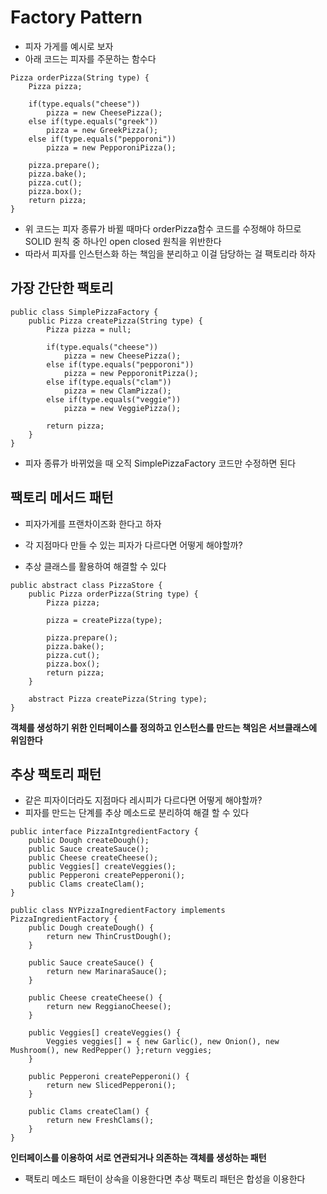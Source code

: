 # Factory Pattern

* 피자 가게를 예시로 보자
* 아래 코드는 피자를 주문하는 함수다
```
Pizza orderPizza(String type) {
    Pizza pizza;

    if(type.equals("cheese"))
        pizza = new CheesePizza();
    else if(type.equals("greek"))
        pizza = new GreekPizza();
    else if(type.equals("pepporoni"))
        pizza = new PepporoniPizza();

    pizza.prepare();
    pizza.bake();
    pizza.cut();
    pizza.box();
    return pizza; 
}
```

* 위 코드는 피자 종류가 바뀔 때마다 orderPizza함수 코드를 수정해야 하므로 SOLID 원칙 중 하나인 open closed 원칙을 위반한다
* 따라서 피자를 인스턴스화 하는 책임을 분리하고 이걸 담당하는 걸 팩토리라 하자

## 가장 간단한 팩토리

```
public class SimplePizzaFactory {
    public Pizza createPizza(String type) {
        Pizza pizza = null;

        if(type.equals("cheese"))
            pizza = new CheesePizza();
        else if(type.equals("pepporoni"))
            pizza = new PepporonitPizza();
        else if(type.equals("clam"))
            pizza = new ClamPizza();
        else if(type.equals("veggie"))
            pizza = new VeggiePizza();

        return pizza;
    }
}
```

* 피자 종류가 바뀌었을 때 오직 SimplePizzaFactory 코드만 수정하면 된다

## 팩토리 메서드 패턴

* 피자가게를 프랜차이즈화 한다고 하자
* 각 지점마다 만들 수 있는 피자가 다르다면 어떻게 해야할까?

* 추상 클래스를 활용하여 해결할 수 있다

```
public abstract class PizzaStore {
    public Pizza orderPizza(String type) {
        Pizza pizza;

        pizza = createPizza(type);

        pizza.prepare();
        pizza.bake();
        pizza.cut();
        pizza.box();
        return pizza;
    }

    abstract Pizza createPizza(String type);
}
```

**객체를 생성하기 위한 인터페이스를 정의하고 인스턴스를 만드는 책임은 서브클래스에 위임한다**

## 추상 팩토리 패턴

* 같은 피자이더라도 지점마다 레시피가 다르다면 어떻게 해야할까?
* 피자를 만드는 단계를 추상 메소드로 분리하여 해결 할 수 있다

```
public interface PizzaIntgredientFactory {
    public Dough createDough();
    public Sauce createSauce();
    public Cheese createCheese();
    public Veggies[] createVeggies();
    public Pepperoni createPepperoni();
    public Clams createClam();
}
```

```
public class NYPizzaIngredientFactory implements PizzaIngredientFactory {
    public Dough createDough() {
        return new ThinCrustDough();
    }

    public Sauce createSauce() {
        return new MarinaraSauce();
    }

    public Cheese createCheese() {
        return new ReggianoCheese();
    }

    public Veggies[] createVeggies() {
        Veggies veggies[] = { new Garlic(), new Onion(), new Mushroom(), new RedPepper() };return veggies;
    }

    public Pepperoni createPepperoni() {
        return new SlicedPepperoni();
    }

    public Clams createClam() {
        return new FreshClams();
    }
}
```

**인터페이스를 이용하여 서로 연관되거나 의존하는 객체를 생성하는 패턴**

* 팩토리 메소드 패턴이 상속을 이용한다면 추상 팩토리 패턴은 합성을 이용한다